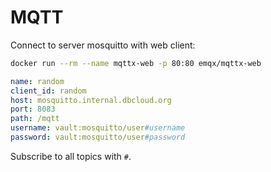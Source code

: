 # MQTT

Connect to server mosquitto with web client:

```bash
docker run --rm --name mqttx-web -p 80:80 emqx/mqttx-web
```

```yaml
name: random
client_id: random
host: mosquitto.internal.dbcloud.org
port: 8083
path: /mqtt
username: vault:mosquitto/user#username
password: vault:mosquitto/user#password
```

Subscribe to all topics with `#`.
